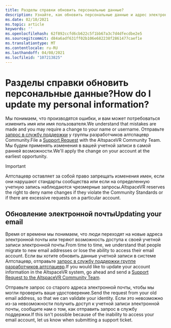 ```yaml
---
title: Разделы справки обновить персональные данные?
description: Узнайте, как обновить персональные данные и адрес электронной почты в вашей учетной записи Алтспацевр или отправить в службу поддержки.
ms.date: 02/10/2021
ms.topic: article
keywords: ''
ms.openlocfilehash: 62f892ccfd6cb622c5f1bb67a3c7d4dfecdbe2e5
ms.sourcegitcommit: d84a6adf631ff02b106e682238f2861477caef1e
ms.translationtype: MT
ms.contentlocale: ru-RU
ms.lasthandoff: 04/08/2021
ms.locfileid: "107213825"
---
```

# <a name="how-do-i-update-my-personal-information"></a><span data-ttu-id="95ae8-103">Разделы справки обновить персональные данные?</span><span class="sxs-lookup"><span data-stu-id="95ae8-103">How do I update my personal information?</span></span>

<span data-ttu-id="95ae8-104">Мы понимаем, что производятся ошибки, и вам может потребоваться изменить имя или имя пользователя.</span><span class="sxs-lookup"><span data-stu-id="95ae8-104">We understand that mistakes are made and you may require a change to your name or username.</span></span> <span data-ttu-id="95ae8-105">Отправьте [запрос в службу поддержки](https://help.altvr.com/hc/requests/new) у группы разработчиков алтспацевр Community.</span><span class="sxs-lookup"><span data-stu-id="95ae8-105">File a [Support Request](https://help.altvr.com/hc/requests/new) with the AltspaceVR Community Team.</span></span> <span data-ttu-id="95ae8-106">Мы будем применять изменения в вашей учетной записи в самой ранней возможности.</span><span class="sxs-lookup"><span data-stu-id="95ae8-106">We'll apply the change on your account at the earliest opportunity.</span></span>

> [!IMPORTANT]
> <span data-ttu-id="95ae8-107">Алтспацевр оставляет за собой право запрещать изменения имен, если они нарушают стандарты сообщества или если на определенную учетную запись наблюдаются чрезмерные запросы.</span><span class="sxs-lookup"><span data-stu-id="95ae8-107">AltspaceVR reserves the right to deny name changes if they violate the Community Standards or if there are excessive requests on a particular account.</span></span>

## <a name="updating-your-email"></a><span data-ttu-id="95ae8-108">Обновление электронной почты</span><span class="sxs-lookup"><span data-stu-id="95ae8-108">Updating your email</span></span>

<span data-ttu-id="95ae8-109">Время от времени мы понимаем, что люди переходят на новые адреса электронной почты или теряют возможность доступа к своей учетной записи электронной почты.</span><span class="sxs-lookup"><span data-stu-id="95ae8-109">From time to time, we understand that people migrate to new email addresses or lose the ability to access their email account.</span></span> <span data-ttu-id="95ae8-110">Если вы хотите обновить данные учетной записи в системе Алтспацевр, отправьте [запрос в службу поддержки группе разработчиков алтспацевр](https://help.altvr.com/hc/requests/new).</span><span class="sxs-lookup"><span data-stu-id="95ae8-110">If you would like to update your account information in the AltspaceVR system, go ahead and send a [Support Request to the AltspaceVR Community Team](https://help.altvr.com/hc/requests/new).</span></span> 

<span data-ttu-id="95ae8-111">Отправьте запрос со старого адреса электронной почты, чтобы мы могли проверить ваше удостоверение.</span><span class="sxs-lookup"><span data-stu-id="95ae8-111">Send the request from your old email address, so that we can validate your identity.</span></span> <span data-ttu-id="95ae8-112">Если это невозможно из-за невозможности получить доступ к учетной записи электронной почты, сообщите нам о том, как отправить запрос в службу поддержки.</span><span class="sxs-lookup"><span data-stu-id="95ae8-112">If this isn't possible because of the inability to access your email account, let us know when submitting a support ticket.</span></span>